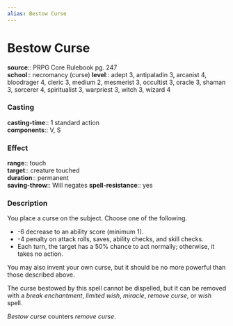 ```yaml
---
alias: Bestow Curse
---
```


# Bestow Curse 

**source**:: PRPG Core Rulebook pg. 247  
**school**:: necromancy (curse)
**level**:: adept 3, antipaladin 3, arcanist 4, bloodrager 4, cleric 3, medium 2, mesmerist 3, occultist 3, oracle 3, shaman 3, sorcerer 4, spiritualist 3, warpriest 3, witch 3, wizard 4

### Casting 

**casting-time**:: 1 standard action  
**components**:: V, S

### Effect 

**range**:: touch  
**target**:: creature touched  
**duration**:: permanent  
**saving-throw**:: Will negates
**spell-resistance**:: yes

### Description 

You place a curse on the subject. Choose one of the following.

-   -6 decrease to an ability score (minimum 1).
-   -4 penalty on attack rolls, saves, ability checks, and skill checks.
-   Each turn, the target has a 50% chance to act normally; otherwise, it takes no action.

You may also invent your own curse, but it should be no more powerful than those described above.  
  
The curse bestowed by this spell cannot be dispelled, but it can be removed with a *break enchantment*, *limited wish*, *miracle*, *remove curse*, or *wish* spell.  
  
*Bestow curse* counters *remove curse*.

